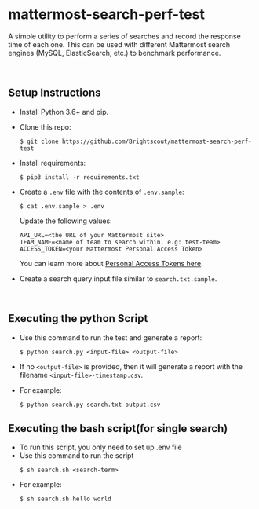 # mattermost-search-perf-test
A simple utility to perform a series of searches and record the response time of each one. This can be used with different Mattermost search engines (MySQL, ElasticSearch, etc.) to benchmark performance.

<br>

## Setup Instructions
* Install Python 3.6+ and pip.

* Clone this repo:
  ```
  $ git clone https://github.com/Brightscout/mattermost-search-perf-test
  ```
* Install requirements:
  ```
  $ pip3 install -r requirements.txt
  ````
* Create a `.env` file with the contents of `.env.sample`:
    ```
    $ cat .env.sample > .env
    ```
    Update the following values:
    ```
    API_URL=<the URL of your Mattermost site>
    TEAM_NAME=<name of team to search within. e.g: test-team>
    ACCESS_TOKEN=<your Mattermost Personal Access Token>
    ```
    You can learn more about [Personal Access Tokens here](https://docs.mattermost.com/developer/personal-access-tokens.html#personal-access-tokens).

* Create a search query input file similar to `search.txt.sample`. 

<br>

## Executing the python Script
   * Use this command to run the test and generate a report:
     ```
     $ python search.py <input-file> <output-file>
     ```
   * If no `<output-file>` is provided, then it will generate a report with the filename 
   `<input-file>-timestamp.csv`.
   
   * For example: <br> 
      ```
      $ python search.py search.txt output.csv
      ```

## Executing the bash script(for single search)
  * To run this script, you only need to set up .env file
  * Use this command to run the script
    ```
    $ sh search.sh <search-term>
    ```
  * For example: <br> 
    ```
    $ sh search.sh hello world
    ```
